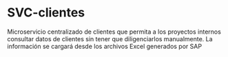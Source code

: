 # SVC-clientes
Microservicio centralizado de clientes que permita a los proyectos internos consultar datos de clientes sin tener que diligenciarlos manualmente. La información se cargará desde los archivos Excel generados por SAP
